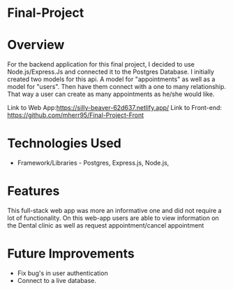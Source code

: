 # Final-Project
# Overview

For the backend application for this final project, I decided to use Node.js/Express.Js and connected it to the Postgres Database. I initially created two models for this api. A model for "appointments" as well as a model for "users". Then have them connect with a one to many relationship. That way a user can create as many appointments as he/she would like. 

Link to Web App:https://silly-beaver-62d637.netlify.app/
Link to Front-end: https://github.com/mherr95/Final-Project-Front

# Technologies Used

* Framework/Libraries - Postgres, Express.js, Node.js,

# Features
This full-stack web app was more an informative one and did not require a lot of functionality. 
On this web-app users are able to view information on the Dental clinic as well as request appointment/cancel appointment


# Future Improvements
* Fix bug's in user authentication
* Connect to a live database. 
